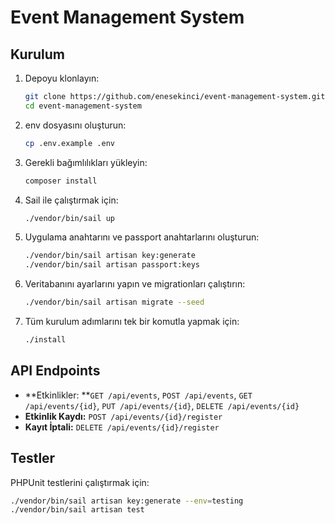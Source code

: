 # Event Management System

## Kurulum

1. Depoyu klonlayın:
    ```bash
    git clone https://github.com/enesekinci/event-management-system.git
    cd event-management-system
    ```

2. env dosyasını oluşturun:
    ```bash
    cp .env.example .env

3. Gerekli bağımlılıkları yükleyin:
    ```bash
    composer install
    ```

4. Sail ile çalıştırmak için:
    ```bash
    ./vendor/bin/sail up
    ```

5. Uygulama anahtarını ve passport anahtarlarını oluşturun:
    ```bash
    ./vendor/bin/sail artisan key:generate
   ./vendor/bin/sail artisan passport:keys
    ```

6. Veritabanını ayarlarını yapın ve migrationları çalıştırın:
    ```bash
    ./vendor/bin/sail artisan migrate --seed
    ```

7. Tüm kurulum adımlarını tek bir komutla yapmak için:
    ```bash
    ./install
    ```

## API Endpoints

- **Etkinlikler:
  **`GET /api/events`, `POST /api/events`, `GET /api/events/{id}`, `PUT /api/events/{id}`, `DELETE /api/events/{id}`
- **Etkinlik Kaydı:** `POST /api/events/{id}/register`
- **Kayıt İptali:** `DELETE /api/events/{id}/register`

## Testler

PHPUnit testlerini çalıştırmak için:

```bash
./vendor/bin/sail artisan key:generate --env=testing
./vendor/bin/sail artisan test
